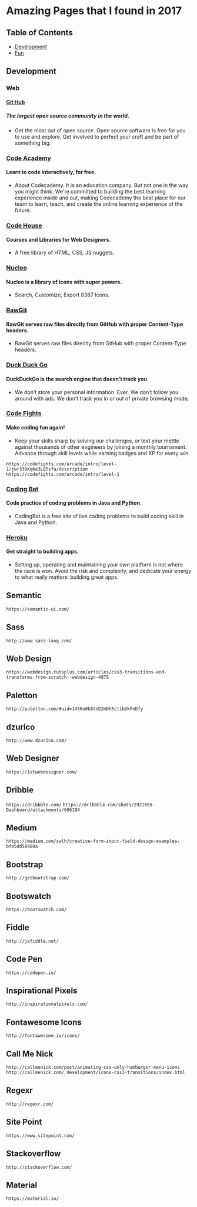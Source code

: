 # Amazing Pages that I found in 2017


## Table of Contents
   - [Development](#development)
   - [Fun](#fun)


## Development

### Web
#### [Git Hub](https://github.com/open-source)
##### The largest open source community in the world.
   - Get the most out of open source. Open source software is free for you to use and explore. Get involved to perfect your craft and be part of something big.

### [Code Academy](https://www.codecademy.com/)
#### Learn to code interactively, for free.
   - About Codecademy. It is an education company. But not one in the way you might think. We're committed to building the best learning experience inside and out, making Codecademy the best place for our team to learn, teach, and create the online learning experience of the future.

### [Code House](https://codyhouse.co/)
#### Courses and Libraries for Web Designers.
   - A free library of HTML, CSS, JS nuggets.

### [Nucleo](https://nucleoapp.com/)
#### Nucleo is a library of icons with super powers.
   - Search, Customize, Export 8387 Icons.

### [RawGit](https://rawgit.com/)
#### RawGit serves raw files directly from GitHub with proper Content-Type headers.
   - RawGit serves raw files directly from GitHub with proper Content-Type headers.

### [Duck Duck Go](https://duckduckgo.com/)
#### DuckDuckGo is the search engine that doesn't track you
   - We don’t store your personal information. Ever. We don’t follow you around with ads. We don’t track you in or out of private browsing mode.

### [Code Fights](https://codefights.com/)
#### Make coding fun again!
   - Keep your skills sharp by solving our challenges, or test your mettle against thousands of other engineers by joining a monthly tournament. Advance through skill levels while earning badges and XP for every win.

`https://codefights.com/arcade/intro/level-1/jwr339Kq6e3LQTsfa/description`
`https://codefights.com/arcade/intro/level-1`

### [Coding Bat](http://codingbat.com/)
#### Code practice of coding problems in Java and Python.
   - CodingBat is a free site of live coding problems to build coding skill in Java and Python.

### [Heroku](https://www.heroku.com/)
#### Get straight to building apps.
   - Setting up, operating and maintaining your own platform is not where the race is won. Avoid the risk and complexity, and dedicate your energy to what really matters: building great apps.

## Semantic

`https://semantic-ui.com/`

## Sass

`http://www.sass-lang.com/`

## Web Design

`https://webdesign.tutsplus.com/articles/css3-transitions-and-transforms-from-scratch--webdesign-4975`

## Paletton

`http://paletton.com/#uid=1450u0k8toD2mDh5ctibUkFeDfy`

## dzurico

`http://www.dzurico.com/`

## Web Designer

`https://1stwebdesigner.com/`

## Dribble

`https://dribbble.com/`
`https://dribbble.com/shots/2921655-Dashboard/attachments/606194`

## Medium

`https://medium.com/swlh/creative-form-input-field-design-examples-bfe5dd50808a`

## Bootstrap

`http://getbootstrap.com/`

## Bootswatch

`https://bootswatch.com/`

## Fiddle

`http://jsfiddle.net/`

## Code Pen

`https://codepen.io/`

## Inspirational Pixels

`http://inspirationalpixels.com/`

## Fontawesome Icons

`http://fontawesome.io/icons/`

## Call Me Nick

`http://callmenick.com/post/animating-css-only-hamburger-menu-icons`
`http://callmenick.com/_development/icons-css3-transitions/index.html`

## Regexr

`http://regexr.com/`

## Site Point

`https://www.sitepoint.com/`

## Stackoverflow

`http://stackoverflow.com/`

## Material

`https://material.io/`